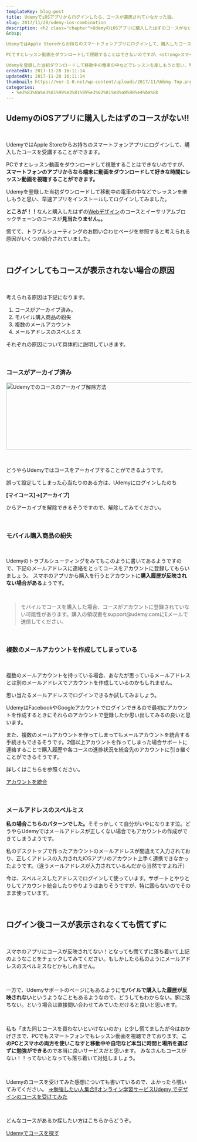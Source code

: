 ```yaml
---
templateKey: blog-post
title: UdemyでiOSアプリからログインしたら、コースが連携されていなかった話。
slug: 2017/11/28/udemy-ios-combination
description: <h2 class="chapter">UdemyのiOSアプリに購入したはずのコースがない!!</h2>
&nbsp;

UdemyではApple Storeからお持ちのスマートフォンアプリにログインして、購入したコースを受講することができます。

PCですとレッスン動画をダウンロードして視聴することはできないのですが、<strong>スマートフォンのアプリからなら端末に動画をダウンロードして好きな時間にレッスン動画を視聴することができます。</strong>

Udemyを登録した当初ダウンロードして移動中の電車の中などでレッスンを楽しもうと思い、早速アプリをインストールしてロ
createdAt: 2017-11-28 16:11:14
updatedAt: 2017-11-28 16:11:14
thumbnail: https://ver-1-0.net/wp-content/uploads/2017/11/Udemy-Top.png
categories: 
  - %e3%81%8a%e3%81%99%e3%81%99%e3%82%81%e8%a8%98%e4%ba%8b
---
```


<h2 class="chapter">UdemyのiOSアプリに購入したはずのコースがない!!</h2>
&nbsp;

UdemyではApple Storeからお持ちのスマートフォンアプリにログインして、購入したコースを受講することができます。

PCですとレッスン動画をダウンロードして視聴することはできないのですが、<strong>スマートフォンのアプリからなら端末に動画をダウンロードして好きな時間にレッスン動画を視聴することができます。</strong>

Udemyを登録した当初ダウンロードして移動中の電車の中などでレッスンを楽しもうと思い、早速アプリをインストールしてログインしてみました。

<strong>ところが！！</strong>なんと購入したはずの<a href="https://px.a8.net/svt/ejp?a8mat=2TVGOQ+BH6WX6+3L4M+609HU" target="_blank" rel="nofollow noopener">Webデザイン</a><img src="https://www13.a8.net/0.gif?a8mat=2TVGOQ+BH6WX6+3L4M+609HU" alt="" width="1" height="1" border="0" />のコースとイーサリアムブロックチェーンのコースが<strong>見当たりません。。</strong>

慌てて、トラブルシューティングのお問い合わせページを参照すると考えられる原因がいくつか紹介されていました。

&nbsp;
<h2 class="chapter">ログインしてもコースが表示されない場合の原因</h2>
&nbsp;

考えられる原因は下記になります。
<ol>
 	<li>コースがアーカイブ済み。</li>
 	<li>モバイル購入商品の紛失</li>
 	<li>複数のメールアカウント</li>
 	<li>メールアドレスのスペルミス</li>
</ol>
それぞれの原因について具体的に説明していきます。

&nbsp;
<h3 class="section">コースがアーカイブ済み</h3>
<a href="https://ver-1-0.net/2017/11/28/udemy-ios-combination/screen-shot-2017-11-28-at-15-25-58/" rel="attachment wp-att-1452"><img class="alignnone size-large wp-image-1452" src="https://ver-1-0.net/wp-content/uploads/2017/11/Screen-Shot-2017-11-28-at-15.25.58-1024x268.png" alt="Udemyでのコースのアーカイブ解除方法" width="700" height="183" /></a>

&nbsp;

どうやらUdemyではコースをアーカイブすることができるようです。

誤って設定してしまった心当たりのある方は、Udemyにログインしたのち

<strong>[マイコース]→[アーカイブ]</strong>

からアーカイブを解除できるそうですので、解除してみてください。

&nbsp;
<h3 class="section">モバイル購入商品の紛失</h3>
&nbsp;

Udemyのトラブルシューティングをみてもこのように書いてあるようですので、下記のメールアドレスに連絡をとってコースをアカウントに登録してもらいましょう。
スマホのアプリから購入を行うとアカウントに<strong>購入履歴が反映されない場合がある</strong>ようです。

&nbsp;
<blockquote>モバイルでコースを購入した場合、コースがアカウントに登録されていない可能性があります。購入の領収書をsupport@udemy.comにEメールで送信してください。</blockquote>
&nbsp;
<h3 class="section">複数のメールアカウントを作成してしまっている</h3>
&nbsp;

複数のメールアカウントを持っている場合、あなたが思っているメールアドレスとは別のメールアドレスでアカウントを作成しているのかもしれません。

思い当たるメールアドレスでログインできるか試してみましょう。

UdemyはFacebookやGoogleアカウントでログインできるので最初にアカウントを作成するときにそれらのアカウントで登録したか思い出してみるの良いと思います。

また、複数のメールアカウントを作ってしまってもメールアカウントを統合する手続きもできるそうです。2個以上アカウントを作ってしまった場合サポートに連絡することで購入履歴や各コースの進捗状況を統合先のアカウントに引き継ぐことができるそうです。

詳しくはこちらを参照ください。

<a href="https://support.udemy.com/hc/ja/articles/236097968-%E3%82%A2%E3%82%AB%E3%82%A6%E3%83%B3%E3%83%88%E3%81%AE%E7%B5%B1%E5%90%88">アカウントを統合</a>

&nbsp;
<h3 class="section">メールアドレスのスペルミス</h3>
<strong>私の場合こちらのパターンでした。</strong>そそっかしくて自分がいやになります泣。どうやらUdemyではメールアドレスが正しくない場合でもアカウントの作成ができてしまうようです。

私のデスクトップで作ったアカウントのメールアドレスが間違えて入力されており、正しくアドレスの入力されたiOSアプリのアカウント上手く連携できなかったようです。（違うメールアドレスが入力されているんだから当然ですよね汗）

今は、スペルミスしたアドレスでログインして使っています。サポートとやりとりしてアカウント統合したりやりようはありそうですが、特に困らないのでそのまま使っています。

&nbsp;
<h2 class="chapter">ログイン後コースが表示されなくても慌てずに</h2>
&nbsp;

スマホのアプリにコースが反映されてない！となっても慌てずに落ち着いて上記のようなことをチェックしてみてください。もしかしたら私のようにメールアドレスのスペルミスなどかもしれません。

&nbsp;

一方で、Udemyサポートのページにもあるように<strong>モバイルで購入した履歴が反映されない</strong>というようなこともあるようなので、どうしてもわからない。腑に落ちない。という場合は直接問い合わせてみていただけると良いと思います。

&nbsp;

私も「また同じコースを買わないといけないのか」と少し慌てましたが今はおかげさまで、PCでもスマートフォンでもレッスン動画を視聴できております。<strong>このPCとスマホの両方を使いこなすと移動中や自宅など本当に時間と場所を選ばずに勉強ができる</strong>ので本当に良いサービスだと思います。
みなさんもコースがない！！ってないとなっても落ち着いて対処しましょう。

&nbsp;

Udemyのコースを受けてみた感想についても書いているので、よかったら覗いてみてください。
<a href="https://ver-1-0.net/2017/11/12/e-learning-udemy/">=&gt;勉強したい人集合!!オンライン学習サービスUdemy でデザインのコースを受けてみた</a>

&nbsp;

どんなコースがあるか探したい方はこちらからどうぞ。

<a class="square_btn" href="https://px.a8.net/svt/ejp?a8mat=2TVGOQ+BH6WX6+3L4M+BW8O2&amp;a8ejpredirect=https%3A%2F%2Fwww.udemy.com%2F" target="_blank" rel="nofollow noopener">Udemyでコースを探す</a>
<img src="https://www14.a8.net/0.gif?a8mat=2TVGOQ+BH6WX6+3L4M+BW8O2" alt="" width="1" height="1" border="0" />
